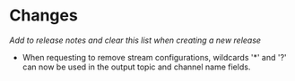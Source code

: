 # Changes

*Add to release notes and clear this list when creating a new release*

- When requesting to remove stream configurations, wildcards '*' and '?' can now be
used in the output topic and channel name fields.
